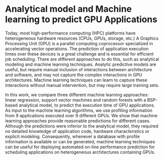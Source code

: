 # Analytical model and Machine learning to predict GPU Applications
Today, most high-performance computing (HPC) platforms have heterogeneous hardware resources (CPUs, GPUs, storage, etc.) A Graphics Processing Unit (GPU) is a parallel computing coprocessor specialized in accelerating vector operations. The prediction of application execution times over these devices is a great challenge and is essential for efficient job scheduling. There are different approaches to do this, such as analytical modeling and machine learning techniques. Analytic predictive models are useful, but require manual inclusion of interactions between architecture and software, and may not capture the complex interactions in GPU architectures. Machine learning techniques can learn to capture these interactions without manual intervention, but may require large training sets.  

In this work, we compare three different machine learning approaches: linear regression, support vector machines and random forests with a BSP-based analytical model, to predict the execution time of GPU applications. As input to the machine learning algorithms, we use profiling information from 9 applications executed over 9 different GPUs. We show that machine learning approaches provide reasonable predictions for different cases. Although the predictions were inferior to the analytical model, they required no detailed knowledge of application code, hardware characteristics or explicit modeling. Consequently, whenever a database with profile information is available or can be generated, machine learning techniques can be useful for deploying automated on-line performance prediction for scheduling applications on heterogeneous architectures containing GPUs.

